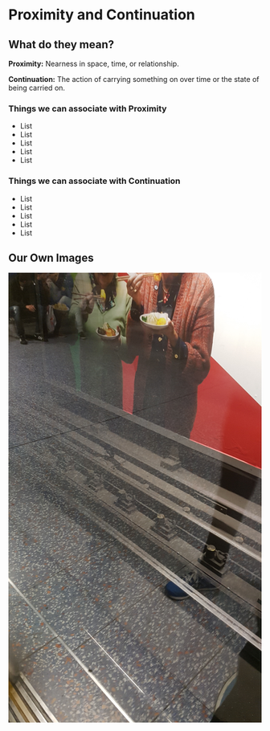 # Proximity and  Continuation

## What do they mean?
**Proximity:** Nearness in space, time, or relationship.

**Continuation:** The action of carrying something on over time or the state of being carried on.

### Things we can associate with Proximity
* List
* List
* List
* List
* List

### Things we can associate with Continuation
* List
* List
* List
* List
* List

## Our Own Images

![Train Track](https://github.com/EmptyRave/EyeBombing/blob/master/20161006_160052.jpg "Continuation")